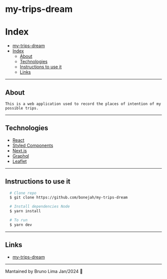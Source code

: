 # my-trips-dream

# Index

- [my-trips-dream](#my-trips-dream)
- [Index](#index)
  - [About](#about)
  - [Technologies](#technologies)
  - [Instructions to use it](#instructions-to-use-it)
  - [Links](#links)

---

## About

```
This is a web application used to record the places of intention of my possible trips.
```

---

## Technologies

- [React](https://react.dev/)
- [Styled Components](https://styled-components.com/)
- [Next.js](https://nextjs.org/)
- [Graphql](https://graphql.org/)
- [Leaflet](https://leafletjs.com/)

---

## Instructions to use it

```bash
  # Clone repo
  $ git clone https://github.com/bonejah/my-trips-dream

  # Install dependencies Node
  $ yarn install

  # To run
  $ yarn dev
```

---

## Links
- [my-trips-dream](https://my-trips-dream.vercel.app)


---

Mantained by Bruno Lima Jan/2024 🦧